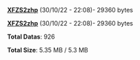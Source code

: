 [**XFZS2zhp**](/data/XFZS2zhp.txt) (30/10/22 - 22:08)- 29360 bytes

[**XFZS2zhp**](/data/XFZS2zhp.txt) (30/10/22 - 22:08)- 29360 bytes

**Total Datas**: 926

**Total Size**: 5.35 MB / 5.3 MB